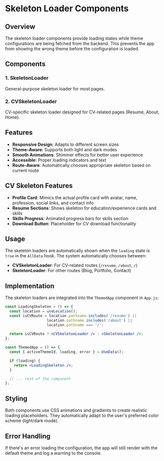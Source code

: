 # Skeleton Loader Components

## Overview
The skeleton loader components provide loading states while theme configurations are being fetched from the backend. This prevents the app from showing the wrong theme before the configuration is loaded.

## Components

### 1. SkeletonLoader
General-purpose skeleton loader for most pages.

### 2. CVSkeletonLoader
CV-specific skeleton loader designed for CV-related pages (Resume, About, Home).

## Features
- **Responsive Design**: Adapts to different screen sizes
- **Theme-Aware**: Supports both light and dark modes
- **Smooth Animations**: Shimmer effects for better user experience
- **Accessible**: Proper loading indicators and text
- **Route-Aware**: Automatically chooses appropriate skeleton based on current route

## CV Skeleton Features
- **Profile Card**: Mimics the actual profile card with avatar, name, profession, social links, and contact info
- **Resume Sections**: Shows skeleton for education/experience cards and skills
- **Skills Progress**: Animated progress bars for skills section
- **Download Button**: Placeholder for CV download functionality

## Usage
The skeleton loaders are automatically shown when the `loading` state is `true` in the `AllData` hook. The system automatically chooses between:

- **CVSkeletonLoader**: For CV-related routes (`/resume`, `/about`, `/`)
- **SkeletonLoader**: For other routes (Blog, Portfolio, Contact)

## Implementation
The skeleton loaders are integrated into the `ThemedApp` component in `App.js`:

```jsx
const LoadingSkeleton = () => {
  const location = useLocation();
  const isCVRoute = location.pathname.includes('/resume') || 
                   location.pathname.includes('/about') || 
                   location.pathname === '/';
  
  return isCVRoute ? <CVSkeletonLoader /> : <SkeletonLoader />;
};

const ThemedApp = () => {
  const { activeThemeId, loading, error } = UseData();

  if (loading) {
    return <LoadingSkeleton />;
  }

  // ... rest of the component
};
```

## Styling
Both components use CSS animations and gradients to create realistic loading placeholders. They automatically adapt to the user's preferred color scheme (light/dark mode).

## Error Handling
If there's an error loading the configuration, the app will still render with the default theme and log a warning to the console.
